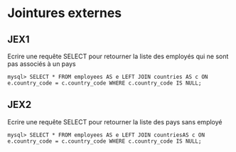 # Jointures externes
## JEX1
Ecrire une requête SELECT pour retourner la liste des employés qui ne sont pas associés à un pays
```
mysql> SELECT * FROM employees AS e LEFT JOIN countries AS c ON e.country_code = c.country_code WHERE c.country_code IS NULL;
```


## JEX2
Ecrire une requête SELECT pour retourner la liste des pays sans employé
```
mysql> SELECT * FROM employees AS e LEFT JOIN countriesAS c ON e.country_code = c.country_code WHERE c.country_code IS NULL;
```

